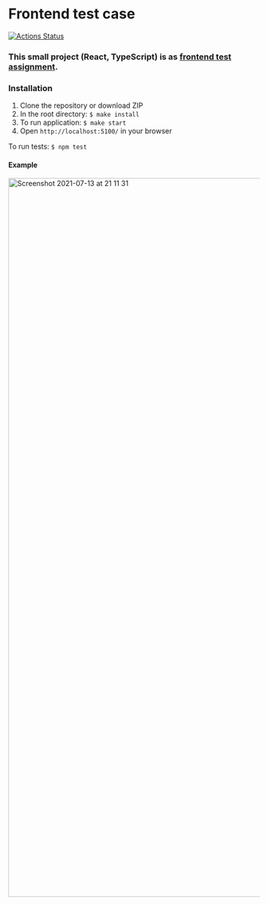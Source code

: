 # Frontend test case
[![Actions Status](https://github.com/danilaprokoshev/monite-test-assignment/workflows/CI/badge.svg)](https://github.com/danilaprokoshev/monite-test-assignment/actions)

### This small project (React, TypeScript) is as [frontend test assignment](https://docs.google.com/document/d/16IkxQ_ZDRxrfnzdjQdYP5UfyloGwmwXsZ5IEXEbuL2E/edit).

### Installation

1. Clone the repository or download ZIP
2. In the root directory: ```$ make install```
3. To run application: ```$ make start```
4. Open ```http://localhost:5100/``` in your browser

To run tests: ```$ npm test```

#### Example
<img width="1440" alt="Screenshot 2021-07-13 at 21 11 31" src="https://user-images.githubusercontent.com/47382770/125503954-a325984d-f684-46dd-87e7-75ccb1b283ab.png">


